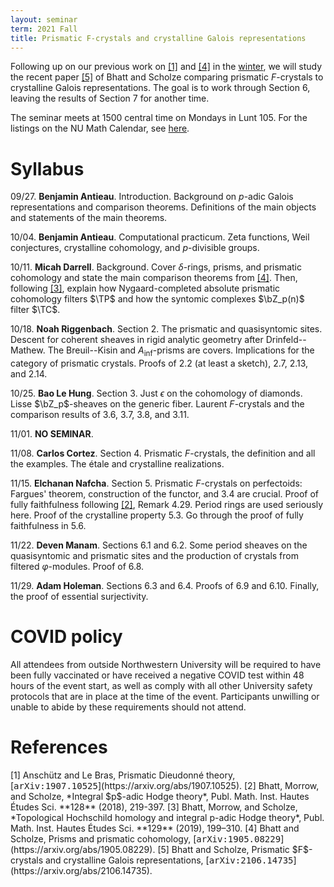 ```yaml
---
layout: seminar
term: 2021 Fall
title: Prismatic F-crystals and crystalline Galois representations
---
```

<div style="display:none">
$
\newcommand\A{\mathrm{A}}
\newcommand\C{\mathrm{C}}
\newcommand\D{\mathrm{D}}
\newcommand\E{\mathrm{E}}
\newcommand\F{\mathrm{F}}
\newcommand\G{\mathrm{G}}
\newcommand\H{\mathrm{H}}
\newcommand\h{\mathrm{h}}
\newcommand\K{\mathrm{K}}
\newcommand\L{\mathrm{L}}
\newcommand\M{\mathrm{M}}
\newcommand\t{\mathrm{t}}
\newcommand{\bA}{\mathbf{A}}
\newcommand{\bG}{\mathbf{G}}
\newcommand{\bH}{\mathbf{H}}
\newcommand{\bT}{\mathbf{T}}
\newcommand{\bW}{\mathbf{W}}
\newcommand{\Gm}{\bG_m}
\newcommand\Ascr{\mathcal{A}}
\newcommand\Cscr{\mathcal{C}}
\newcommand\Dscr{\mathcal{D}}
\newcommand\Escr{\mathcal{E}}
\newcommand\Kscr{\mathcal{K}}
\newcommand\Lscr{\mathcal{L}}
\newcommand\Oscr{\mathcal{O}}
\newcommand\Perfscr{\mathcal{P}\mathrm{erf}}
\newcommand\Acscr{\mathcal{A}\mathrm{c}}
\newcommand\heart{\heartsuit}
\newcommand\cn{\mathrm{cn}}
\newcommand\op{\mathrm{op}}
\newcommand\gr{\mathrm{gr}}
\newcommand\Gr{\mathrm{Gr}}
\newcommand\fil{\mathrm{fil}}
\newcommand\Ho{\mathrm{Ho}}
\newcommand\dR{\mathrm{dR}}
\newcommand\HH{\mathrm{HH}}
\newcommand\HC{\mathrm{HC}}
\newcommand\HP{\mathrm{HP}}
\newcommand\TC{\mathrm{TC}}
\newcommand\TP{\mathrm{TP}}
\newcommand{\bMap}{\mathbf{Map}}
\newcommand{\End}{\mathrm{End}}
\newcommand{\Mod}{\mathrm{Mod}}
\newcommand{\coMod}{\mathrm{coMod}}
\newcommand{\Fun}{\mathrm{Fun}}
\newcommand{\bMap}{\mathbf{Map}}
\newcommand\bE{\mathbf{E}}
\newcommand\bZ{\mathbf{Z}}
\newcommand\bAM{\mathbf{AM}}
\newcommand\bLM{\mathbf{LM}}
\newcommand\Spec{\mathrm{Spec}}
\newcommand\CAlg{\mathrm{CAlg}}
\newcommand\aCAlg{\mathfrak{a}\CAlg}
\newcommand\dCAlg{\mathfrak{d}\CAlg}
$
</div>

Following up on our previous work on [\[1\]](#alb) and [\[4\]](#bs1) in the
[winter](http://127.0.0.1:4000/seminars/202101-pdt.html), we will
study the recent paper [\[5\]](#bs2) of Bhatt and Scholze comparing prismatic
$F$-crystals to crystalline Galois representations. The goal is to work through
Section 6, leaving the results of Section 7 for another time.

The seminar meets at 1500 central time on Mondays in Lunt 105.
For the listings on the NU Math Calendar, see
[here](https://www.math.northwestern.edu/events/seminars/index.html?group=ReThanp-Ge).

# Syllabus

09/27. **Benjamin Antieau**. Introduction. Background on $p$-adic Galois
representations and comparison theorems. Definitions of the main objects and
statements of the main theorems.

10/04. **Benjamin Antieau**. Computational practicum. Zeta functions, Weil conjectures, crystalline
cohomology, and $p$-divisible groups.

10/11. **Micah Darrell**. Background. Cover $\delta$-rings, prisms, and
prismatic cohomology and state the main comparison theorems from [\[4\]](#bs1).
Then, following [\[3\]](#bms2), explain how Nygaard-completed absolute prismatic cohomology filters $\TP$
and how the syntomic complexes $\bZ_p(n)$ filter $\TC$.

10/18. **Noah Riggenbach**. Section 2. The prismatic and quasisyntomic sites. Descent for coherent
sheaves in rigid analytic geometry after Drinfeld--Mathew. The Breuil--Kisin
and $A_{\mathrm{inf}}$-prisms are covers. Implications for the category of prismatic
crystals. Proofs of 2.2 (at least a sketch), 2.7, 2.13, and 2.14.

10/25. **Bao Le Hung**. Section 3. Just $\epsilon$ on the cohomology of diamonds. Lisse $\bZ_p$-sheaves on the
generic fiber. Laurent $F$-crystals and the comparison results of 3.6, 3.7, 3.8, and 3.11.

11/01. **NO SEMINAR**.

11/08. **Carlos Cortez**. Section 4. Prismatic $F$-crystals, the definition and all the examples.
The étale and crystalline realizations.

11/15. **Elchanan Nafcha**. Section 5. Prismatic $F$-crystals on perfectoids: Fargues' theorem,
construction of the functor,  and 3.4 are crucial. Proof of fully faithfulness following [\[2\]](#bms1), Remark 4.29.
Period rings are used seriously here. Proof of the crystalline property
5.3. Go through the proof of fully faithfulness in 5.6.

11/22. **Deven Manam**. Sections 6.1 and 6.2. Some period sheaves on the quasisyntomic and
prismatic sites and the production of crystals from filtered $\varphi$-modules.
Proof of 6.8.

11/29. **Adam Holeman**. Sections 6.3 and 6.4. Proofs of 6.9 and 6.10. Finally, the proof of essential surjectivity.



# COVID policy

All attendees from outside Northwestern University will be required to have been fully vaccinated or have received a negative COVID test within 48 hours of the event start, as well as comply with all other University safety protocols that are in place at the time of the event. Participants unwilling or unable to abide by these requirements should not attend.


# References


<span id="alb">
[1] Anschütz and Le Bras, Prismatic Dieudonné theory, [<tt>arXiv:1907.10525</tt>](https://arxiv.org/abs/1907.10525).
</span>

<span id="bms1">
[2] Bhatt, Morrow, and Scholze, *Integral $p$-adic Hodge theory*, Publ. Math. Inst. Hautes Études Sci.
**128** (2018), 219-397.
</span>

<span id="bms2">
[3] Bhatt, Morrow, and Scholze, *Topological Hochschild homology and integral p-adic Hodge theory*, Publ. Math. Inst. Hautes Études Sci.
**129** (2019), 199–310.
</span>


<span id="bs1">
[4] Bhatt and Scholze, Prisms and prismatic cohomology,
    [<tt>arXiv:1905.08229</tt>](https://arxiv.org/abs/1905.08229).
</span>

<span id="bs2">
[5] Bhatt and Scholze, Prismatic $F$-crystals and crystalline Galois
representations,
[<tt>arXiv:2106.14735</tt>](https://arxiv.org/abs/2106.14735).
</span>


